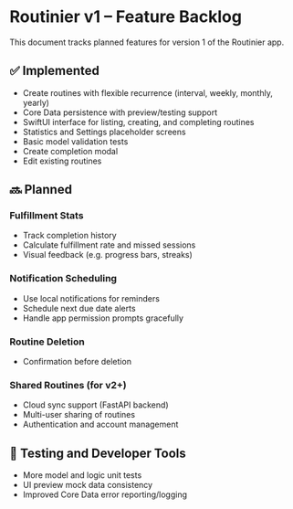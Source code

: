 # Routinier v1 – Feature Backlog

This document tracks planned features for version 1 of the Routinier app.

## ✅ Implemented
- Create routines with flexible recurrence (interval, weekly, monthly, yearly)
- Core Data persistence with preview/testing support
- SwiftUI interface for listing, creating, and completing routines
- Statistics and Settings placeholder screens
- Basic model validation tests
- Create completion modal
- Edit existing routines

## 🔜 Planned

### Fulfillment Stats
- Track completion history
- Calculate fulfillment rate and missed sessions
- Visual feedback (e.g. progress bars, streaks)

### Notification Scheduling
- Use local notifications for reminders
- Schedule next due date alerts
- Handle app permission prompts gracefully

### Routine Deletion
- Confirmation before deletion

### Shared Routines (for v2+)
- Cloud sync support (FastAPI backend)
- Multi-user sharing of routines
- Authentication and account management

## 🧪 Testing and Developer Tools
- More model and logic unit tests
- UI preview mock data consistency
- Improved Core Data error reporting/logging
